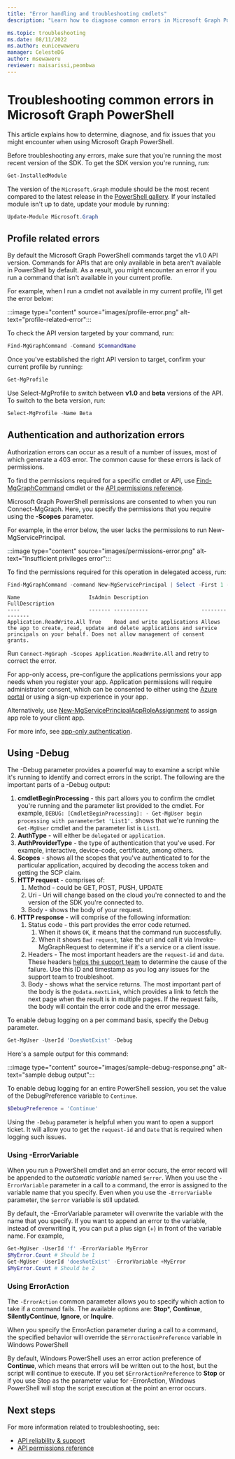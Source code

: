 ```yaml
---
title: "Error handling and troubleshooting cmdlets"
description: "Learn how to diagnose common errors in Microsoft Graph PowerShell"

ms.topic: troubleshooting
ms.date: 08/11/2022
ms.author: eunicewaweru
manager: CelesteDG
author: msewaweru
reviewer: maisarissi,peombwa
---
```


# Troubleshooting common errors in Microsoft Graph PowerShell

This article explains how to determine, diagnose, and fix issues that you might encounter when using Microsoft Graph PowerShell.

Before troubleshooting any errors, make sure that you're running the most recent version of the SDK. To get the SDK version you're running, run:

```powershell
Get-InstalledModule
```

The version of the `Microsoft.Graph` module should be the most recent compared to the latest release in the [PowerShell gallery](https://www.powershellgallery.com/packages/Microsoft.Graph). If your installed module isn't up to date, update your module by running:

```PowerShell
Update-Module Microsoft.Graph
```

## Profile related errors

By default the Microsoft Graph PowerShell commands target the v1.0 API version. Commands for APIs that are only available in beta aren't available in PowerShell by default. As a result, you might encounter an error if you run a command that isn't available in your current profile.

For example, when I run a cmdlet not available in my current profile, I'll get the error below:

:::image type="content" source="images/profile-error.png" alt-text="profile-related-error"::: 

To check the API version targeted by your command, run:

```powershell
Find-MgGraphCommand -Command $CommandName
```

Once you've established the right API version to target, confirm your current profile by running:

```powershell
Get-MgProfile
```

Use Select-MgProfile to switch between **v1.0** and **beta** versions of the API. To switch to the beta version, run:

```powershell
Select-MgProfile -Name Beta
```

## Authentication and authorization errors

Authorization errors can occur as a result of a number of issues, most of which generate a 403 error. The common cause for these errors is lack of permissions.

To find the permissions required for a specific cmdlet or API, use [Find-MgGraphCommand](find-mg-graph-command.md) cmdlet or the [API permissions reference](/graph/permissions-reference).

Microsoft Graph PowerShell permissions are consented to when you run Connect-MgGraph. Here, you specify the permissions that you require using the **-Scopes** parameter.

For example, in the error below, the user lacks the permissions to run New-MgServicePrincipal.

:::image type="content" source="images/permissions-error.png" alt-text="Insufficient privileges error":::

To find the permissions required for this operation in delegated access, run:

```powershell
Find-MgGraphCommand -command New-MgServicePrincipal | Select -First 1 -ExpandProperty Permissions
```

```Output
Name                      IsAdmin Description                 FullDescription
----                      ------- -----------                 ---------------
Application.ReadWrite.All True    Read and write applications Allows the app to create, read, update and delete applications and service principals on your behalf. Does not allow management of consent grants.
```

Run `Connect-MgGraph -Scopes Application.ReadWrite.All` and retry to correct the error.

For app-only access, pre-configure the applications permissions your app needs when you register your app. Application permissions will require administrator consent, which can be consented to either using the [Azure portal](/graph/auth-v2-service) or using a sign-up experience in your app.

Alternatively, use [New-MgServicePrincipalAppRoleAssignment](/powershell/module/microsoft.graph.applications/new-mgserviceprincipalapproleassignment?view=graph-powershell-1.0) to assign app role to your client app.

For more info, see [app-only authentication](app-only.md).

## Using -Debug

The -Debug parameter provides a powerful way to examine a script while it's running to identify and correct errors in the script. The following are the important parts of a -Debug output:

1. **cmdletBeginProcessing** - this part allows you to confirm the cmdlet you're running and the parameter list provided to the cmdlet. For example, `DEBUG: [CmdletBeginProcessing]: - Get-MgUser begin processing with parameterSet 'List1'.` shows that we're running the `Get-MgUser` cmdlet and the parameter list is `List1`.
1. **AuthType** - will either be `delegated` or `application`.
1. **AuthProviderType** - the type of authentication that you've used. For example, interactive, device-code, certificate, among others.
1. **Scopes** - shows all the scopes that you've authenticated to for the particular application, acquired by decoding the access token and getting the SCP claim.
1. **HTTP request** - comprises of:
    1. Method - could be GET, POST, PUSH, UPDATE
    1. Uri - Uri will change based on the cloud you're connected to and the version of the SDK you're connected to.
    1. Body - shows the body of your request.
1. **HTTP response** - will comprise of the following information:
    1. Status code - this part provides the error code returned.
        1. When it shows `OK`, it means that the command run successfully.
        1. When it shows `Bad request`, take the uri and call it via Invoke-MgGraphRequest to determine if it's a service or a client issue.
    1. Headers - The most important headers are the `request-id` and `date`. These headers [helps the support team](/graph/best-practices-concept#reliability-and-support) to determine the cause of the failure. Use this ID and timestamp as you log any issues for the support team to troubleshoot.
    1. Body - shows what the service returns. The most important part of the body is the `@odata.nextLink`, which provides a link to fetch the next page when the result is in multiple pages. If the request fails, the body will contain the error code and the error message.

To enable debug logging on a per command basis, specify the Debug parameter.

```powershell
Get-MgUser -UserId 'DoesNotExist' -Debug
```

Here's a sample output for this command:

:::image type="content" source="images/sample-debug-response.png" alt-text="sample debug output":::

To enable debug logging for an entire PowerShell session, you set the value of the DebugPreference variable to `Continue`.

```powershell
$DebugPreference = 'Continue'
```

Using the `-Debug` parameter is helpful when you want to open a support ticket. It will allow you to get the `request-id` and `Date` that is required when logging such issues. 

### Using -ErrorVariable

When you run a PowerShell cmdlet and an error occurs, the error record will be appended to the *automatic variable* named `$error`. When you use the `-ErrorVariable` parameter in a call to a command, the error is assigned to the variable name that you specify. Even when you use the `-ErrorVariable` parameter, the `$error` variable is still updated.

By default, the -ErrorVariable parameter will overwrite the variable with the name that you specify. If you want to append an error to the variable, instead of overwriting it, you can put a plus sign (+) in front of the variable name. For example,

```powershell
Get-MgUser -UserId 'f' -ErrorVariable MyError
$MyError.Count # Should be 1
Get-MgUser -UserId 'doesNotExist' -ErrorVariable +MyError
$MyError.Count # Should be 2
```

### Using ErrorAction

The `-ErrorAction` common parameter allows you to specify which action to take if a command fails. The available options are: **Stop***, **Continue**, **SilentlyContinue**, **Ignore**, or **Inquire**.

When you specify the ErrorAction parameter during a call to a command, the specified behavior will override the `$ErrorActionPreference` variable in Windows PowerShell

By default, Windows PowerShell uses an error action preference of **Continue**, which means that errors will be written out to the host, but the script will continue to execute. If you set `$ErrorActionPreference` to **Stop** or if you use Stop as the parameter value for -ErrorAction, Windows PowerShell will stop the script execution at the point an error occurs.

## Next steps

For more information related to troubleshooting, see:

- [API reliability & support](/graph/best-practices-concept#reliability-and-support)
- [API permissions reference](/graph/permissions-reference)
